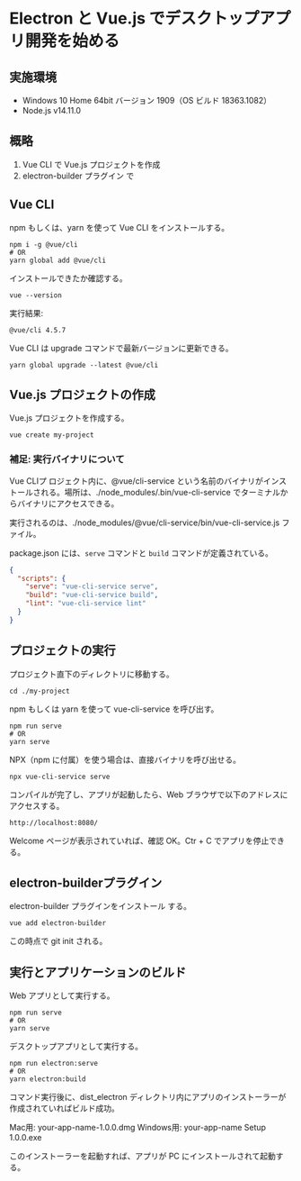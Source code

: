 # Electron と Vue.js でデスクトップアプリ開発を始める

## 実施環境
- Windows 10 Home 64bit バージョン 1909（OS ビルド 18363.1082）
- Node.js v14.11.0

## 概略
1. Vue CLI で Vue.js プロジェクトを作成
2. electron-builder プラグイン で

## Vue CLI
npm もしくは、yarn を使って Vue CLI をインストールする。
```console
npm i -g @vue/cli
# OR
yarn global add @vue/cli
```

インストールできたか確認する。
```console
vue --version
```
実行結果:
```
@vue/cli 4.5.7
```

Vue CLI は upgrade コマンドで最新バージョンに更新できる。
```console
yarn global upgrade --latest @vue/cli
```

## Vue.js プロジェクトの作成
Vue.js プロジェクトを作成する。
```console
vue create my-project
```

### 補足: 実行バイナリについて
Vue CLIプ ロジェクト内に、@vue/cli-service という名前のバイナリがインストールされる。場所は、./node_modules/.bin/vue-cli-service でターミナルからバイナリにアクセスできる。

実行されるのは、./node_modules/@vue/cli-service/bin/vue-cli-service.js ファイル。

package.json には、`serve` コマンドと `build` コマンドが定義されている。

```json
{
  "scripts": {
    "serve": "vue-cli-service serve",
    "build": "vue-cli-service build",
    "lint": "vue-cli-service lint"
  }
}
```

## プロジェクトの実行
プロジェクト直下のディレクトリに移動する。
```console
cd ./my-project
```

npm もしくは yarn を使って vue-cli-service を呼び出す。
```console
npm run serve
# OR
yarn serve
```

NPX（npm に付属）を使う場合は、直接バイナリを呼び出せる。
```console
npx vue-cli-service serve
```

コンパイルが完了し、アプリが起動したら、Web ブラウザで以下のアドレスにアクセスする。
```
http://localhost:8080/
```

Welcome ページが表示されていれば、確認 OK。Ctr + C でアプリを停止できる。

## electron-builderプラグイン
electron-builder プラグインをインストール する。
```console
vue add electron-builder
```

この時点で git init される。

## 実行とアプリケーションのビルド
Web アプリとして実行する。
```console
npm run serve
# OR
yarn serve
```

デスクトップアプリとして実行する。
```console
npm run electron:serve
# OR
yarn electron:build
```

コマンド実行後に、dist_electron ディレクトリ内にアプリのインストーラーが作成されていればビルド成功。

Mac用: your-app-name-1.0.0.dmg
Windows用: your-app-name Setup 1.0.0.exe

このインストーラーを起動すれば、アプリが PC にインストールされて起動する。
